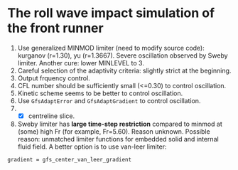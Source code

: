 # The roll wave impact simulation of the front runner
1. Use generalized MINMOD limiter (need to modify source code): kurganov (r=1.30), yu (r=1.3667). Severe oscillation observed by Sweby limiter. Another cure: lower MINLEVEL to 3.
2. Careful selection of the adaptivity criteria: slightly strict at the beginning.
3. Output frquency control.
4. CFL number should be sufficiently small (<=0.30) to control oscillation.
5. Kinetic scheme seems to be better to control oscillation.
6. Use `GfsAdaptError` and `GfsAdaptGradient` to control oscillation.
7.  - [x] centreline slice.
8. Sweby limiter has **large time-step restriction** compared to minmod at (some) high Fr (for example, Fr=5.60). Reason unknown. Possible reason: unmatched limiter functions for embedded solid and internal fluid field. A better option is to use van-leer limiter:
```
gradient = gfs_center_van_leer_gradient
```
